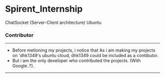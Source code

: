# Spirent_Internship
ChatSocket (Server-Client architecture)
Ubuntu



### Contributor
------------------------------------------------

* Before metioning my projects, i notice that As i am making my projects on 'dhk1349's ubuntu cloud, dhk1349 could be included as a contibutor.
* But i am the only developer who contributed the projects. (With Google..?).


----------------------------------------------

